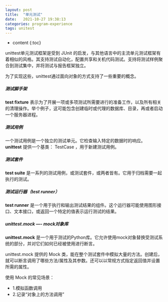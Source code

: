 ```yaml
---
layout: post
title:  "单元测试"
date:   2021-10-27 19:38:13
categories: program-experience
tags: unitest
---
```


* content
{:toc}

unittest单元测试框架是受到 JUnit 的启发，与其他语言中的主流单元测试框架有着相似的风格。其支持测试自动化，配置共享和关机代码测试。支持将测试样例聚合到测试集中，并将测试与报告框架独立。

为了实现这些，unittest通过面向对象的方式支持了一些重要的概念。

##### 测试脚手架
**test fixture** 表示为了开展一项或多项测试所需要进行的准备工作，以及所有相关的清理操作。举个例子，这可能包含创建临时或代理的数据库、目录，再或者启动一个服务器进程。



##### 测试用例
一个测试用例是一个独立的测试单元。它检查输入特定的数据时的响应。 **unittest** 提供一个基类： TestCase ，用于新建测试用例。


##### 测试套件
**test suite** 是一系列的测试用例，或测试套件，或两者皆有。它用于归档需要一起执行的测试。


##### 测试运行器（test runner）
**test runner** 是一个用于执行和输出测试结果的组件。这个运行器可能使用图形接口、文本接口，或返回一个特定的值表示运行测试的结果。


##### unittest.mock —- mock对象库
**unittest.mock** 是一个用于测试的Python库。它允许使用mock对象替换受测试系统的部分，并对它们如何已经被使用进行断言。

unittest.mock 提供的 Mock 类，能在整个测试套件中模拟大量的方法。创建后，就可以断言调用了哪些方法/属性及其参数。还可以以常规方式指定返回值并设置所需的属性。

使用 Mock 的常见场景：
- 1.模拟函数调用
- 2.记录“对象上的方法调用”
